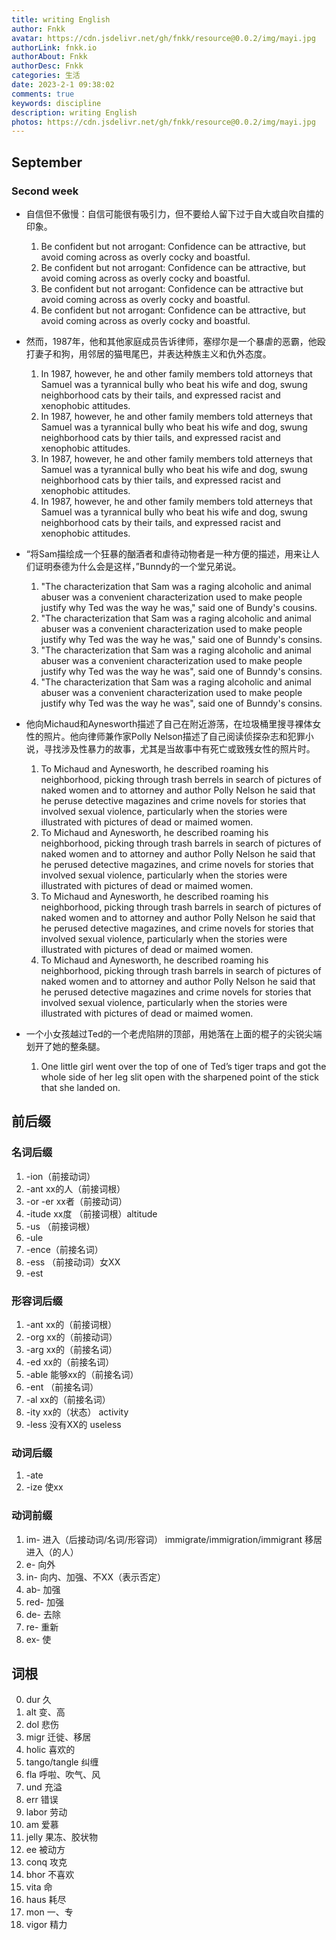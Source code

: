 ```yaml
---
title: writing English
author: Fnkk
avatar: https://cdn.jsdelivr.net/gh/fnkk/resource@0.0.2/img/mayi.jpg
authorLink: fnkk.io
authorAbout: Fnkk
authorDesc: Fnkk
categories: 生活
date: 2023-2-1 09:38:02
comments: true
keywords: discipline
description: writing English
photos: https://cdn.jsdelivr.net/gh/fnkk/resource@0.0.2/img/mayi.jpg
---
```

## September
### Second week
- 自信但不傲慢：自信可能很有吸引力，但不要给人留下过于自大或自吹自擂的印象。
    1. Be confident but not arrogant: Confidence can be attractive, but avoid coming across as overly cocky and boastful.
    2. Be confident but not arrogant: Confidence can be attractive, but avoid coming across as overly cocky and boastful.
    3. Be confident but not arrogant: Confidence can be attractive but avoid coming across as overly cocky and boastful.
    4. Be confident but not arrogant: Confidence can be attractive, but avoid coming across as overly cocky and boastful.

- 然而，1987年，他和其他家庭成员告诉律师，塞缪尔是一个暴虐的恶霸，他殴打妻子和狗，用邻居的猫甩尾巴，并表达种族主义和仇外态度。
    1. In 1987, however, he and other family members told attorneys that Samuel was a tyrannical bully who beat his wife and dog, swung neighborhood cats by their tails, and expressed racist and xenophobic attitudes. 
    2. In 1987, however, he and other family members told atterneys that Samuel was a tyrannical bully who beat his wife and dog, swung neighborhood cats by thier tails, and expressed racist and xenophobic attitudes.
    3. In 1987, however, he and other family members told atterneys that Samuel was a tyrannical bully who beat his wife and dog, swung neighborhood cats by thier tails, and expressed racist and xenophobic attitudes.
    4. In 1987, however, he and other family members told atterneys that Samuel was a tyrannical bully who beat his wife and dog, swung neighborhood cats by their tails, and expressed racist and xenophobic attitudes. 

- “将Sam描绘成一个狂暴的酗酒者和虐待动物者是一种方便的描述，用来让人们证明泰德为什么会是这样，”Bunndy的一个堂兄弟说。
    1. "The characterization that Sam was a raging alcoholic and animal abuser was a convenient characterization used to make people justify why Ted was the way he was," said one of Bundy's cousins.
    2. "The characterization that Sam was a raging alcoholic and animal abuser was a convenient characterization used to make people justify why Ted was the way he was," said one of Bunndy's consins.
    3. "The characterization that Sam was a raging alcoholic and animal abuser was a convenient characterization used to make people justify why Ted was the way he was", said one of Bunndy's consins.
    4. "The characterization that Sam was a raging alcoholic and animal abuser was a convenient characterization used to make people justify why Ted was the way he was", said one of Bunndy's consins.

- 他向Michaud和Aynesworth描述了自己在附近游荡，在垃圾桶里搜寻裸体女性的照片。他向律师兼作家Polly Nelson描述了自己阅读侦探杂志和犯罪小说，寻找涉及性暴力的故事，尤其是当故事中有死亡或致残女性的照片时。
    1. To Michaud and Aynesworth, he described roaming his neighborhood, picking through trash berrels in search of pictures of naked women and to attorney and author Polly Nelson he said that he peruse detective magazines and crime novels for stories that involved sexual violence, particularly when the stories were illustrated with pictures of dead or maimed women.
    2. To Michaud and Aynesworth, he described roaming his neighborhood, picking through trash barrels in search of pictures of naked women and to attorney and author Polly Nelson he said that he perused detective magazines, and crime novels for stories that involved sexual violence, particularly when the stories were illustrated with pictures of dead or maimed women. 
    3. To Michaud and Aynesworth, he described roaming his neighborhood, picking through trash barrels in search of pictures of naked women and to attorney and author Polly Nelson he said that he perused detective magazines, and crime novels for stories that involved sexual violence, particularly when the stories were illustrated with pictures of dead or maimed women.
    4. To Michaud and Aynesworth, he described roaming his neighborhood, picking through trash barrels in search of pictures of naked women and to attorney and author Polly Nelson he said that he perused detective magazines and crime novels for stories that involved sexual violence, particularly when the stories were illustrated with pictures of dead or maimed women.

- 一个小女孩越过Ted的一个老虎陷阱的顶部，用她落在上面的棍子的尖锐尖端划开了她的整条腿。
    1. One little girl went over the top of one of Ted’s tiger traps and got the whole side of her leg slit open with the sharpened point of the stick that she landed on.
## 前后缀
### 名词后缀
1. -ion（前接动词）
2. -ant xx的人（前接词根）
3. -or -er xx者（前接动词）
4. -itude xx度 （前接词根）altitude
5. -us （前接词根）
6. -ule 
7. -ence（前接名词）
8. -ess （前接动词）女XX
9. -est 
### 形容词后缀
1. -ant xx的（前接词根）
2. -org xx的（前接动词）
3. -arg xx的（前接名词）
4. -ed xx的（前接名词）
5. -able 能够xx的（前接名词）
6. -ent （前接名词）
7. -al xx的（前接名词）
8. -ity xx的（状态） activity
9. -less 没有XX的 useless
### 动词后缀
1. -ate
2. -ize 使xx
### 动词前缀
1. im- 进入（后接动词/名词/形容词） immigrate/immigration/immigrant 移居进入（的人）
2. e- 向外
3. in- 向内、加强、不XX（表示否定）
4. ab- 加强
5. red- 加强
6. de- 去除
7. re- 重新
8. ex- 使
## 词根
0. dur 久
1. alt 变、高
2. dol 悲伤
3. migr 迁徙、移居
4. holic 喜欢的
5. tango/tangle 纠缠
6. fla 呼啦、吹气、风
7. und 充溢
8. err 错误
9. labor 劳动
10. am 爱慕
11. jelly 果冻、胶状物
12. ee 被动方
13. conq 攻克
14. bhor 不喜欢
15. vita 命
16. haus 耗尽
17. mon 一、专
18. vigor 精力